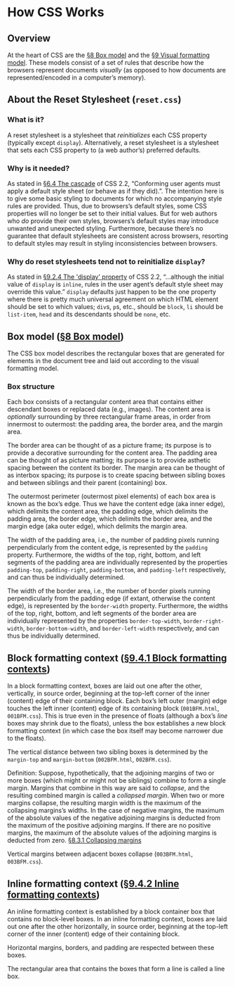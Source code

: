 # How CSS Works

## Overview
At the heart of CSS are the [&sect;8 Box model](https://www.w3.org/TR/CSS22/box.html) and the [&sect;9 Visual formatting model](https://www.w3.org/TR/CSS22/visuren.html). These models consist of a set of rules that describe how the browsers represent documents *visually* (as opposed to how documents are represented/encoded in a computer&rsquo;s memory).

## About the Reset Stylesheet (`reset.css`)
### What is it?
A reset stylesheet is a stylesheet that *reinitializes* each CSS property (typically except `display`). Alternatively, a reset stylesheet is a stylesheet that sets each CSS property to (a web author&rsquo;s) preferred defaults.
### Why is it needed?
As stated in [&sect;6.4 The cascade](https://www.w3.org/TR/CSS22/cascade.html#cascade) of CSS 2.2, &ldquo;Conforming user agents must apply a default style sheet (or behave as if they did).&rdquo;. The intention here is to give some basic styling to documents for which no accompanying style rules are provided. Thus, due to browsers&rsquo;s default styles, some CSS properties will no longer be set to their initial values. But for web authors who *do* provide their own styles, browsers&rsquo;s default styles may introduce unwanted and unexpected styling. Furthermore, because there&rsquo;s no guarantee that default stylesheets are consistent across browsers, resorting to default styles may result in styling inconsistencies between browsers.
### Why do reset stylesheets tend not to reinitialize `display`?
As stated in [&sect;9.2.4 The 'display' property](https://www.w3.org/TR/CSS22/visuren.html#display-prop) of CSS 2.2, &ldquo;&hellip;although the initial value of `display` is `inline`, rules in the user agent&rsquo;s default style sheet may override this value.&rdquo; `display` defaults just happen to be the one property where there is pretty much universal agreement on which HTML element should be set to which values; `div`s, `p`s, etc., should be `block`, `li` should be `list-item`, `head` and its descendants should be `none`, etc.

## Box model ([&sect;8 Box model](https://www.w3.org/TR/CSS22/box.html))
The CSS box model describes the rectangular boxes that are generated for elements in the document tree and laid out according to the visual formatting model.
### Box structure
Each box consists of a rectangular content area that contains either descendant boxes or replaced data (e.g., images). The content area is *optionally* surrounding by three rectangular frame areas, in order from innermost to outermost: the padding area, the border area, and the margin area.

The border area can be thought of as a picture frame; its purpose is to provide a decorative surrounding for the content area. The padding area can be thought of as picture matting; its purpose is to provide asthetic spacing between the content its border. The margin area can be thought of as interbox spacing; its purpose is to create spacing between sibling boxes and between siblings and their parent (containing) box.

The outermost perimeter (outermost pixel elements) of each box area is known as the box&rsquo;s edge. Thus we have the content edge (aka inner edge), which delimits the content area, the padding edge, which delimits the padding area, the border edge, which delimits the border area, and the margin edge (aka outer edge), which delimits the margin area.

The width of the padding area, i.e., the number of padding pixels running perpendicularly from the content edge, is represented by the `padding` property. Furthermore, the widths of the top, right, bottom, and left segments of the padding area are individually represented by the properties `padding-top`, `padding-right`, `padding-bottom`, and `padding-left` respectively, and can thus be individually determined.

The width of the border area, i.e., the number of border pixels running perpendicularly from the padding edge (if extant, otherwise the content edge), is represented by the `border-width` property. Furthermore, the widths of the top, right, bottom, and left segments of the border area are individually represented by the properties `border-top-width`, `border-right-width`, `border-bottom-width`, and `border-left-width` respectively, and can thus be individually determined.




## Block formatting context ([&sect;9.4.1 Block formatting contexts](https://www.w3.org/TR/CSS22/visuren.html#block-formatting))
In a block formatting context, boxes are laid out one after the other, vertically, in source order, beginning at the top-left corner of the inner (content) edge of their containing block. Each box&rsquo;s left outer (margin) edge touches the left inner (content) edge of its containing block (`001BFM.html`, `001BFM.css`). This is true even in the presence of floats (although a box&rsquo;s *line* boxes may shrink due to the floats), unless the box establishes a new block formatting context (in which case the box itself may become narrower due to the floats).

The vertical distance between two sibling boxes is determined by the `margin-top` and `margin-bottom` (`002BFM.html`, `002BFM.css`).

Definition: Suppose, hypothetically, that the adjoining margins of two or more boxes (which might or might not be siblings) combine to form a single margin. Margins that combine in this way are said to <dfn>collapse</dfn>, and the resulting combined margin is called a <dfn>collapsed margin</dfn>. When two or more margins collapse, the resulting margin width is the maximum of the collapsing margins&rsquo;s widths. In the case of negative margins, the maximum of the absolute values of the negative adjoining margins is deducted from the maximum of the positive adjoining margins. If there are no positive margins, the maximum of the absolute values of the adjoining margins is deducted from zero. [&sect;8.3.1 Collapsing margins](https://www.w3.org/TR/CSS22/box.html#collapsing-margins)

Vertical margins between adjacent boxes collapse (`003BFM.html`, `003BFM.css`).

## Inline formatting context ([&sect;9.4.2 Inline formatting contexts](https://www.w3.org/TR/CSS22/visuren.html#inline-formatting))
An inline formatting context is established by a block container box that contains no block-level boxes. In an inline formatting context, boxes are laid out one after the other horizontally, in source order, beginning at the top-left corner of the inner (content) edge of their containing block.

Horizontal margins, borders, and padding are respected between these boxes.

The rectangular area that contains the boxes that form a line is called a line box.

